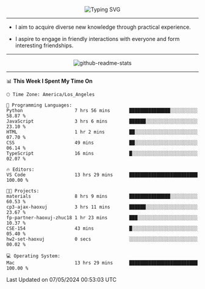 <p align="center">
  <img src="https://readme-typing-svg.demolab.com?font=Fira+Code&weight=500&size=32&duration=2500&pause=1600&center=true&vCenter=true&random=false&width=1024&height=64&lines=Hi+there+%F0%9F%91%8B;I'm+delighted+you+could+make+it+here+%F0%9F%8E%89;I'm+Harry%2C+a+college+student+still+finding+my+way" alt="Typing SVG" />
</p>


---


- I aim to acquire diverse new knowledge through practical experience.

- I aspire to engage in friendly interactions with everyone and form interesting friendships.


---


<p align="center">
  <img src="https://github-readme-stats.vercel.app/api?username=Harry-Jing&show_icons=true" alt="github-readme-stats"/>
</p>


---

<!--START_SECTION:waka-->
📊 **This Week I Spent My Time On** 

```text
🕑︎ Time Zone: America/Los_Angeles

💬 Programming Languages: 
Python                   7 hrs 56 mins       ███████████████░░░░░░░░░░   58.87 % 
JavaScript               3 hrs 6 mins        ██████░░░░░░░░░░░░░░░░░░░   23.10 % 
HTML                     1 hr 2 mins         ██░░░░░░░░░░░░░░░░░░░░░░░   07.70 % 
CSS                      49 mins             ██░░░░░░░░░░░░░░░░░░░░░░░   06.14 % 
TypeScript               16 mins             █░░░░░░░░░░░░░░░░░░░░░░░░   02.07 % 

🔥 Editors: 
VS Code                  13 hrs 29 mins      █████████████████████████   100.00 % 

🐱‍💻 Projects: 
materials                8 hrs 9 mins        ███████████████░░░░░░░░░░   60.53 % 
cp3-ajax-haoxuj          3 hrs 11 mins       ██████░░░░░░░░░░░░░░░░░░░   23.67 % 
fp-partner-haoxuj-zhuc18 1 hr 23 mins        ███░░░░░░░░░░░░░░░░░░░░░░   10.37 % 
CSE-154                  43 mins             █░░░░░░░░░░░░░░░░░░░░░░░░   05.40 % 
hw2-set-haoxuj           0 secs              ░░░░░░░░░░░░░░░░░░░░░░░░░   00.02 % 

💻 Operating System: 
Mac                      13 hrs 29 mins      █████████████████████████   100.00 % 
```


 Last Updated on 07/05/2024 00:53:03 UTC
<!--END_SECTION:waka-->
